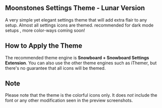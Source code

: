 Moonstones Settings Theme - Lunar Version
-----------------------------------------

A very simple yet elegant settings theme that will add extra flair to any setup. Almost all settings icons are themed. recommended for dark mode setups , more color-ways coming soon!

How to Apply the Theme
----------------------

The recommended theme engine is **Snowboard + Snowboard Settings Extension**. You can also use the other theme engines such as iThemer, but there's no guarantee that all icons will be themed.

Note
----

Please note that the theme is the colorful icons only. It does *not* include the font or any other modification seen in the preview screenshots.
